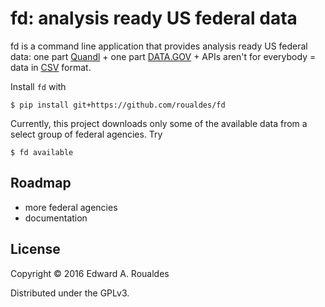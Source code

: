 # fd: analysis ready US federal data

fd is a command line application that provides analysis ready US federal data: one part [Quandl](http://www.quandl.com/) + one part [DATA.GOV](http://www.data.gov/) + APIs aren't for everybody = data in [CSV](http://en.wikipedia.org/wiki/Comma-separated_values) format.

Install `fd` with

```
$ pip install git+https://github.com/roualdes/fd
```

Currently, this project downloads only some of the available data from a select group of federal agencies.  Try

```
$ fd available
```

## Roadmap
* more federal agencies
* documentation

## License
Copyright © 2016 Edward A. Roualdes

Distributed under the GPLv3.
